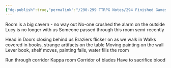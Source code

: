 ```yaml
---
{"dg-publish":true,"permalink":"/290-299 TTRPG Notes/294 Finished Games/18 Pirate Adventures/Pirate Adventures Part 2/"}
---
```



Room is a big cavern - no way out
No-one crushed the alarm on the outside
Lucy is no longer with us
Someone passed through this room semi-recently

Head in
Doors closing behind us
Braziers flicker on as we walk in
Walks covered in books, strange artifacts on the table
Moving painting on the wall
Lever book, shelf moves, painting falls, water fills the room

Run through corridor
Kappa room
Corridor of blades
Have to sacrifice blood